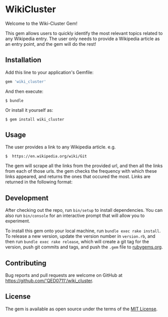 # WikiCluster

Welcome to the Wiki-Cluster Gem!

This gem allows users to quickly identify the most relevant topics related to any Wikipedia entry. The user only needs to provide a Wikipedia article as an entry point, and the gem will do the rest!    

## Installation

Add this line to your application's Gemfile:

```ruby
gem 'wiki_cluster'
```

And then execute:

    $ bundle

Or install it yourself as:

    $ gem install wiki_cluster

## Usage

The user provides a link to any Wikipedia article. e.g.

    $  https://en.wikipedia.org/wiki/Git

The gem will scrape all the links from the provided url, and then all the links from each of those urls. the gem checks the frequency with which these links appeared, and returns the ones that occured the most. Links are returned in the following format:



## Development

After checking out the repo, run `bin/setup` to install dependencies. You can also run `bin/console` for an interactive prompt that will allow you to experiment.

To install this gem onto your local machine, run `bundle exec rake install`. To release a new version, update the version number in `version.rb`, and then run `bundle exec rake release`, which will create a git tag for the version, push git commits and tags, and push the `.gem` file to [rubygems.org](https://rubygems.org).

## Contributing

Bug reports and pull requests are welcome on GitHub at https://github.com/'QED0711'/wiki_cluster.

## License

The gem is available as open source under the terms of the [MIT License](https://opensource.org/licenses/MIT).

